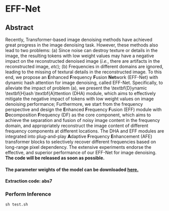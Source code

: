 # EFF-Net
## Abstract
Recently, Transformer-based image denoising methods have achieved great progress in the image denoising task. However, these methods also lead to two problems: (a) Since noise can destroy texture or details in the image, the resulting tokens with low weight values may have a negative impact on the reconstructed denoised image (*i.e.*, there are artifacts in the reconstructed image, *etc*); (b) Frequencies in different domains are ignored, leading to the missing of textural details in the reconstructed image. To this end, we propose an **E**nhanced **F**requency **F**usion **Net**work (EFF-Net) with dynamic hash attention for image denoising, called EFF-Net. Specifically, to alleviate the impact of problem (a), we present the \textbf{D}ynamic \textbf{H}ash \textbf{A}ttention (DHA) module, which aims to effectively mitigate the negative impact of tokens with low weight values on image denoising performance; Furthermore, we start from the frequency perspective and design the **E**nhanced **F**requency **F**usion (EFF) module with **D**ecomposition **F**requency (DF) as the core component, which aims to achieve the separation and fusion of noisy image content in the frequency domain, and appropriately reconstruct the image content of different frequency components at different locations. The DHA and EFF modules are integrated into plug-and-play **A**daptive **F**requency **E**nhancement (AFE) transformer blocks to selectively recover different frequencies based on long-range pixel dependency. The extensive experiments endorse the effective, and superior performance of our EFF-Net for image denoising. **The code will be released as soon as possible.**
#### The parameter weights of the model can be downloaded [here.](https://pan.baidu.com/s/1qXF19bez4P1F5G_BX0Y8-w)
#### Extraction code: abs7
### Perform Inference
```
sh test.sh
```

